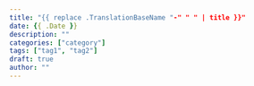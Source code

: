 ```yaml
---
title: "{{ replace .TranslationBaseName "-" " " | title }}"
date: {{ .Date }}
description: ""
categories: ["category"]
tags: ["tag1", "tag2"]
draft: true
author: ""
---
```

